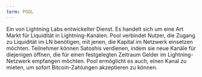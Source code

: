 ```yaml
---
term: POOL
---
```


Ein von Lightning Labs entwickelter Dienst. Es handelt sich um eine Art Markt für Liquidität in Lightning-Kanälen. Pool verbindet Nutzer, die Zugang zu Liquidität im LN benötigen, mit jenen, die Kapital im Netzwerk einsetzen möchten. Teilnehmer können Satoshis verdienen, indem sie neue Kanäle für diejenigen öffnen, die für einen festgelegten Zeitraum Gelder im Lightning-Netzwerk empfangen möchten. Pool ermöglicht es auch, einen Kanal zu mieten, um sofort Bitcoin-Zahlungen akzeptieren zu können.